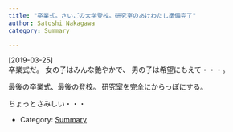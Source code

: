 ```yaml
---
title: "卒業式。さいごの大学登校。研究室のあけわたし準備完了"
author: Satoshi Nakagawa
category: Summary

---
```


[2019-03-25]  
 卒業式だ。
女の子はみんな艶やかで、
男の子は希望にもえて・・・。

 最後の卒業式、最後の登校。
研究室を完全にからっぽにする。

 ちょっとさみしい・・・

- Category: [Summary](/categories.html#Summary)

